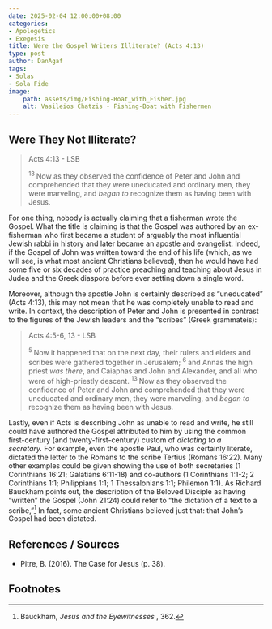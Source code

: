 ```yaml
---
date: 2025-02-04 12:00:00+08:00
categories:
- Apologetics
- Exegesis
title: Were the Gospel Writers Illiterate? (Acts 4:13)
type: post
author: DanAgaf
tags:
- Solas
- Sola Fide
image:
    path: assets/img/Fishing-Boat_with_Fisher.jpg
    alt: Vasileios Chatzis - Fishing-Boat with Fishermen
---
```


## Were They Not Illiterate?

> Acts 4:13 - LSB
>
> <sup> 13 </sup>Now as they observed the confidence of Peter and John and comprehended that they were uneducated and ordinary men, they were marveling, and <i>began to </i>recognize them as having been with Jesus.
 
For one thing, nobody is actually claiming that a fisherman wrote the Gospel. What the title is claiming is that the Gospel was authored by an ex-fisherman who first became a student of arguably the most influential Jewish rabbi in history and later became an apostle and evangelist. Indeed, if the Gospel of John was written toward the end of his life (which, as we will see, is what most ancient Christians believed), then he would have had some five or six decades of practice preaching and teaching about Jesus in Judea and the Greek diaspora before ever setting down a single word.

Moreover, although the apostle John is certainly described as “uneducated” (Acts 4:13), this may not mean that he was completely unable to read and write. In context, the description of Peter and John is presented in contrast to the figures of the Jewish leaders and the “scribes” (Greek grammateis):

> Acts 4:5-6, 13 - LSB
>
> <sup> 5 </sup>Now it happened that on the next day, their rulers and elders and scribes were gathered together in Jerusalem;
> <sup> 6 </sup>and Annas the high priest <i>was there</i>, and Caiaphas and John and Alexander, and all who were of high-priestly descent.
> <sup> 13 </sup>Now as they observed the confidence of Peter and John and comprehended that they were uneducated and ordinary men, they were marveling, and <i>began to </i>recognize them as having been with Jesus.
 

Lastly, even if Acts is describing John as unable to read and write, he still could have authored the Gospel attributed to him by using the common first-century (and twenty-first-century) custom of _dictating to a secretary._ For example, even the apostle Paul, who was certainly literate, dictated the letter to the Romans to the scribe Tertius (Romans 16:22). Many other examples could be given showing the use of both secretaries (1 Corinthians 16:21; Galatians 6:11-18) and co-authors (1 Corinthians 1:1-2; 2 Corinthians 1:1; Philippians 1:1; 1 Thessalonians 1:1; Philemon 1:1). As Richard Bauckham points out, the description of the Beloved Disciple as having “written” the Gospel (John 21:24) could refer to “the dictation of a text to a scribe,”[^1] In fact, some ancient Christians believed just that: that John’s Gospel had been dictated.

## References / Sources
  
- Pitre, B. (2016). The Case for Jesus (p. 38).

## Footnotes

[^1]: Bauckham, _Jesus and the Eyewitnesses_ , 362.